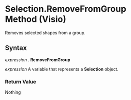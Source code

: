 
# Selection.RemoveFromGroup Method (Visio)

Removes selected shapes from a group.


## Syntax

 _expression_ . **RemoveFromGroup**

 _expression_ A variable that represents a **Selection** object.


### Return Value

Nothing

